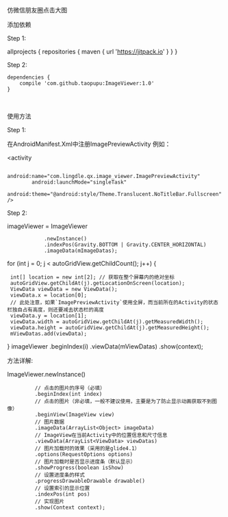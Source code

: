 仿微信朋友圈点击大图


添加依赖


Step 1:


   allprojects {
       repositories {
           maven { url 'https://jitpack.io' }
       }
    }
    
Step 2:

    dependencies {
        compile 'com.github.taopupu:ImageViewer:1.0'
    }
    
    
使用方法

Step 1:


在AndroidManifest.Xml中注册ImagePreviewActivity 例如：

   <activity
   
            android:name="com.lingdle.qx.image_viewer.ImagePreviewActivity"         
            android:launchMode="singleTask"          
            android:theme="@android:style/Theme.Translucent.NoTitleBar.Fullscreen" />
            
Step 2:


imageViewer = ImageViewer

                .newInstance()
                .indexPos(Gravity.BOTTOM | Gravity.CENTER_HORIZONTAL)
                .imageData(mImageDatas);
                
                
 for (int j = 0; j < autoGridView.getChildCount(); j++) {
 
     int[] location = new int[2]; // 获取在整个屏幕内的绝对坐标    
     autoGridView.getChildAt(j).getLocationOnScreen(location);     
     ViewData viewData = new ViewData();    
     viewData.x = location[0];
     // 此处注意，如果`ImagePreviewActivity`使用全屏，而当前所在的Activity的状态栏独自占有高度，则还要减去状态栏的高度    
     viewData.y = location[1];    
     viewData.width = autoGridView.getChildAt(j).getMeasuredWidth();   
     viewData.height = autoGridView.getChildAt(j).getMeasuredHeight();  
     mViewDatas.add(viewData);
 }
 imageViewer
 .beginIndex(i)
 .viewData(mViewDatas)
 .show(context);


方法详解:

ImageViewer.newInstance()  

             // 点击的图片的序号（必填）            
             .beginIndex(int index)        
             // 点击的图片（非必填，一般不建议使用，主要是为了防止显示动画获取不到图像）           
             .beginView(ImageView view)             
             // 图片数据          
             .imageData(ArrayList<Object> imageData)             
             // ImageView在当前Activity中的位置信息和尺寸信息         
             .viewData(ArrayList<ViewData> viewDatas)          
             // 图片加载时的效果（采用的是glide4.1）   
             .options(RequestOptions options)
             // 图片加载时是否显示进度条（默认显示）
             .showProgress(boolean isShow)
             // 设置进度条的样式
             .progressDrawableDrawable drawable()
             // 设置索引的显示位置
             .indexPos(int pos)
             // 实现图片
             .show(Context context);
